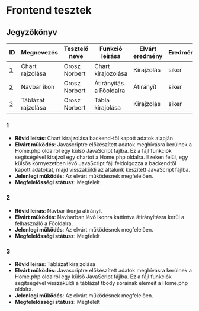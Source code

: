 # Frontend tesztek

## Jegyzőkönyv


|ID| Megnevezés | Tesztelő neve | Funkció leírása | Elvárt eredmény | Eredmény | Megfelelősségi státusz | Javítva
|-------| --------------| ------------|------------------------|------------|---------------|---------------|----|
|[1](#1)| Chart rajzolása|Orosz Norbert|Chart kirajozolása| Kirajzolás|siker |Megfelelt	||
|[2](#2)| Navbar ikon|Orosz Norbert|Átirányítás a Főoldalra| Átirányít|siker |Megfelelt	||
|[3](#3)| Táblázat rajzolása|Orosz Norbert|Tábla kirajolása| Kirajzolás|siker |Megfelelt||


###  1
- **Rövid leírás**:  Chart kirajzolása backend-től kapott adatok alapján
- **Elvárt működés**:  Javascriptre előkészített adatok meghívásra kerülnek a Home.php oldalról egy külső JavaScript fájlba. Ez a fájl funkciók segítségével kirajzol egy chartot a Home.php oldalra. Ezeken felül, egy külsős környezetben lévő JavaScript fájl feldolgozza a backendtől kapott adatokat, majd visszaküldi az általunk készített JavaScript fájlba.
- **Jelenlegi működés**: Az elvárt működésnek megfelelően.
- **Megfelelősségi státusz**: Megfelelt

###  2
- **Rövid leírás**:  Navbar ikonja átirányít
- **Elvárt működés**: Navbarban lévő ikonra kattintva átirányításra kerül a felhasználó a Főoldalra.
- **Jelenlegi működés**: Az elvárt működésnek megfelelően.
- **Megfelelősségi státusz**: Megfelelt

###  3
- **Rövid leírás**:  Táblázat kirajzolása
- **Elvárt működés**: Javascriptre előkészített adatok meghívásra kerülnek a Home.php oldalról egy külső JavaScript fájlba. Ez a fájl funkciók segítségével visszaküldi a táblázat tbody sorainak elemeit a Home.php oldalra.
- **Jelenlegi működés**: Az elvárt működésnek megfelelően.
- **Megfelelősségi státusz**: Megfelelt